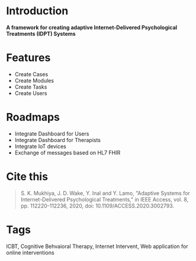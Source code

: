 # Introduction

**A framework for creating adaptive Internet-Delivered Psychological Treatments (IDPT) Systems**

# Features

- Create Cases
- Create Modules
- Create Tasks
- Create Users

# Roadmaps

- Integrate Dashboard for Users
- Integrate Dashboard for Therapists
- Integrate IoT devices
- Exchange of messages based on HL7 FHIR

# Cite this

> S. K. Mukhiya, J. D. Wake, Y. Inal and Y. Lamo, "Adaptive Systems for Internet-Delivered Psychological Treatments," in IEEE Access, vol. 8, pp. 112220-112236, 2020, doi: 10.1109/ACCESS.2020.3002793.

# Tags

ICBT, Cognitive Behvaioral Therapy, Internet Intervent, Web application for online interventions
